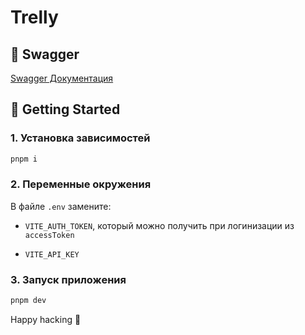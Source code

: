 # Trelly

## 📗 Swagger

[Swagger Документация](https://trelly.it-incubator.app/api)

## 🚀 Getting Started

### 1. Установка зависимостей

```bash
pnpm i
```

### 2. Переменные окружения

В файле `.env` замените:

- `VITE_AUTH_TOKEN`, который можно получить при логинизации из `accessToken`

- `VITE_API_KEY`

### 3. Запуск приложения

```bash
pnpm dev
```

Happy hacking 🚀

